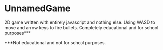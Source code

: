 
# UnnamedGame

2D game written with entirely javascript and nothing else. Using WASD to move and arrow keys to fire bullets.
Completely educational and for school purposes***








***Not educational and not for school purposes.
